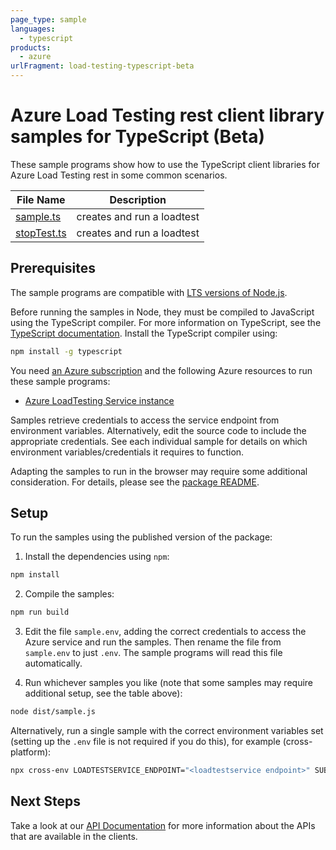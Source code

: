 ```yaml
---
page_type: sample
languages:
  - typescript
products:
  - azure
urlFragment: load-testing-typescript-beta
---
```


# Azure Load Testing rest client library samples for TypeScript (Beta)

These sample programs show how to use the TypeScript client libraries for Azure Load Testing rest in some common scenarios.

| **File Name**           | **Description**            |
| ----------------------- | -------------------------- |
| [sample.ts][sample]     | creates and run a loadtest |
| [stopTest.ts][stoptest] | creates and run a loadtest |

## Prerequisites

The sample programs are compatible with [LTS versions of Node.js](https://github.com/nodejs/release#release-schedule).

Before running the samples in Node, they must be compiled to JavaScript using the TypeScript compiler. For more information on TypeScript, see the [TypeScript documentation][typescript]. Install the TypeScript compiler using:

```bash
npm install -g typescript
```

You need [an Azure subscription][freesub] and the following Azure resources to run these sample programs:

- [Azure LoadTesting Service instance][createinstance_azureloadtestingserviceinstance]

Samples retrieve credentials to access the service endpoint from environment variables. Alternatively, edit the source code to include the appropriate credentials. See each individual sample for details on which environment variables/credentials it requires to function.

Adapting the samples to run in the browser may require some additional consideration. For details, please see the [package README][package].

## Setup

To run the samples using the published version of the package:

1. Install the dependencies using `npm`:

```bash
npm install
```

2. Compile the samples:

```bash
npm run build
```

3. Edit the file `sample.env`, adding the correct credentials to access the Azure service and run the samples. Then rename the file from `sample.env` to just `.env`. The sample programs will read this file automatically.

4. Run whichever samples you like (note that some samples may require additional setup, see the table above):

```bash
node dist/sample.js
```

Alternatively, run a single sample with the correct environment variables set (setting up the `.env` file is not required if you do this), for example (cross-platform):

```bash
npx cross-env LOADTESTSERVICE_ENDPOINT="<loadtestservice endpoint>" SUBSCRIPTION_ID="<subscription id>" node dist/sample.js
```

## Next Steps

Take a look at our [API Documentation][apiref] for more information about the APIs that are available in the clients.

[sample]: https://github.com/Azure/azure-sdk-for-js/blob/main/sdk/loadtestservice/load-testing-rest/samples/v1-beta/typescript/src/sample.ts
[stoptest]: https://github.com/Azure/azure-sdk-for-js/blob/main/sdk/loadtestservice/load-testing-rest/samples/v1-beta/typescript/src/stopTest.ts
[apiref]: https://docs.microsoft.com/javascript/api/@azure-rest/load-testing
[freesub]: https://azure.microsoft.com/free/
[createinstance_azureloadtestingserviceinstance]: https://learn.microsoft.com/azure/load-testing/
[package]: https://github.com/Azure/azure-sdk-for-js/tree/main/sdk/loadtestservice/load-testing-rest/README.md
[typescript]: https://www.typescriptlang.org/docs/home.html
